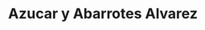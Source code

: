 ---
title: "Azucar y Abarrotes Alvarez"
url: /toluca-de-lerdo/azucar-y-abarrotes-alvarez/
shop: comodidad
---